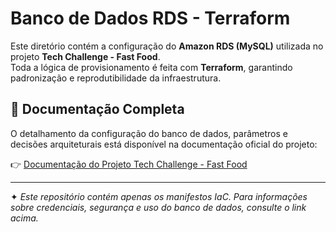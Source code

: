 # Banco de Dados RDS - Terraform

Este diretório contém a configuração do **Amazon RDS (MySQL)** utilizada no projeto **Tech Challenge - Fast Food**.  
Toda a lógica de provisionamento é feita com **Terraform**, garantindo padronização e reprodutibilidade da infraestrutura.

## 📖 Documentação Completa

O detalhamento da configuração do banco de dados, parâmetros e decisões arquiteturais está disponível na documentação oficial do projeto:

👉 [Documentação do Projeto Tech Challenge - Fast Food](https://neat-stem-b16.notion.site/Documenta-o-do-Projeto-Tech-Challenge-Fast-Food-200110822aca80129758efab0ed9ff7b)

---

✦ *Este repositório contém apenas os manifestos IaC. Para informações sobre credenciais, segurança e uso do banco de dados, consulte o link acima.*
